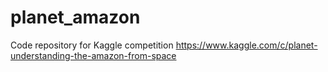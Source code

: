# planet_amazon
Code repository for Kaggle competition https://www.kaggle.com/c/planet-understanding-the-amazon-from-space

